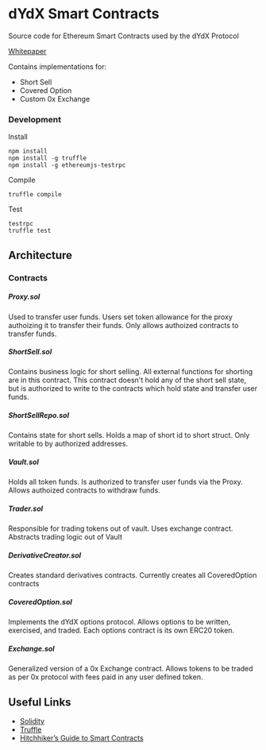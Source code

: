 # dYdX Smart Contracts

Source code for Ethereum Smart Contracts used by the dYdX Protocol

[Whitepaper](https://whitepaper.dydx.exchange)

Contains implementations for:

- Short Sell
- Covered Option
- Custom 0x Exchange

### Development

Install

```
npm install
npm install -g truffle
npm install -g ethereumjs-testrpc
```

Compile

```
truffle compile
```

Test
```
testrpc
truffle test
```

## Architecture

### Contracts

##### Proxy.sol

Used to transfer user funds. Users set token allowance for the proxy authoizing it to transfer their funds. Only allows authoized contracts to transfer funds.

##### ShortSell.sol

Contains business logic for short selling. All external functions for shorting are in this contract. This contract doesn't hold any of the short sell state, but is authorized to write to the contracts which hold state and transfer user funds.

##### ShortSellRepo.sol

Contains state for short sells. Holds a map of short id to short struct. Only writable to by authorized addresses.

##### Vault.sol

Holds all token funds. Is authorized to transfer user funds via the Proxy. Allows authoized contracts to withdraw funds.

##### Trader.sol

Responsible for trading tokens out of vault. Uses exchange contract. Abstracts trading logic out of Vault

##### DerivativeCreator.sol

Creates standard derivatives contracts. Currently creates all CoveredOption contracts

##### CoveredOption.sol

Implements the dYdX options protocol. Allows options to be written, exercised, and traded. Each options contract is its own ERC20 token.

##### Exchange.sol

Generalized version of a 0x Exchange contract. Allows tokens to be traded as per 0x protocol with fees paid in any user defined token.

## Useful Links

- [Solidity](http://solidity.readthedocs.io/en/develop/)
- [Truffle](http://truffleframework.com/docs/)
- [Hitchhiker’s Guide to Smart Contracts](https://blog.zeppelin.solutions/the-hitchhikers-guide-to-smart-contracts-in-ethereum-848f08001f05)

